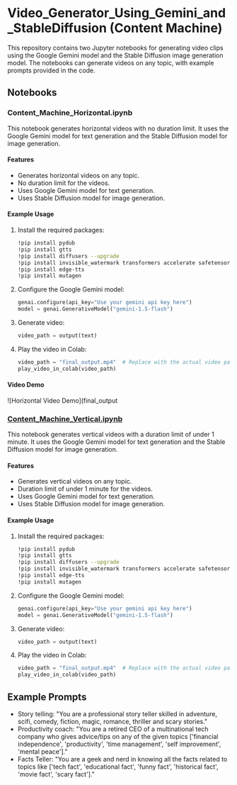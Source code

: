 # Video_Generator_Using_Gemini_and_StableDiffusion (Content Machine)

This repository contains two Jupyter notebooks for generating video clips using the Google Gemini model and the Stable Diffusion image generation model. The notebooks can generate videos on any topic, with example prompts provided in the code.

## Notebooks

### Content_Machine_Horizontal.ipynb

This notebook generates horizontal videos with no duration limit. It uses the Google Gemini model for text generation and the Stable Diffusion model for image generation.

#### Features

- Generates horizontal videos on any topic.
- No duration limit for the videos.
- Uses Google Gemini model for text generation.
- Uses Stable Diffusion model for image generation.

#### Example Usage

1. Install the required packages:
    ```sh
    !pip install pydub
    !pip install gtts
    !pip install diffusers --upgrade
    !pip install invisible_watermark transformers accelerate safetensors
    !pip install edge-tts
    !pip install mutagen
    ```

2. Configure the Google Gemini model:
    ```python
    genai.configure(api_key="Use your gemini api key here")
    model = genai.GenerativeModel("gemini-1.5-flash")
    ```

3. Generate video:
    ```python
    video_path = output(text)
    ```

4. Play the video in Colab:
    ```python
    video_path = "final_output.mp4"  # Replace with the actual video path
    play_video_in_colab(video_path)
    ```
#### Video Demo

![Horizontal Video Demo](final_output
### [Content_Machine_Vertical.ipynb](http://_vscodecontentref_/0)

This notebook generates vertical videos with a duration limit of under 1 minute. It uses the Google Gemini model for text generation and the Stable Diffusion model for image generation.

#### Features

- Generates vertical videos on any topic.
- Duration limit of under 1 minute for the videos.
- Uses Google Gemini model for text generation.
- Uses Stable Diffusion model for image generation.

#### Example Usage

1. Install the required packages:
    ```sh
    !pip install pydub
    !pip install gtts
    !pip install diffusers --upgrade
    !pip install invisible_watermark transformers accelerate safetensors
    !pip install edge-tts
    !pip install mutagen
    ```

2. Configure the Google Gemini model:
    ```python
    genai.configure(api_key="Use your gemini api key here")
    model = genai.GenerativeModel("gemini-1.5-flash")
    ```

3. Generate video:
    ```python
    video_path = output(text)
    ```

4. Play the video in Colab:
    ```python
    video_path = "final_output.mp4"  # Replace with the actual video path
    play_video_in_colab(video_path)
    ```

## Example Prompts

- Story telling: "You are a professional story teller skilled in adventure, scifi, comedy, fiction, magic, romance, thriller and scary stories."
- Productivity coach: "You are a retired CEO of a multinational tech company who gives advice/tips on any of the given topics ['financial independence', 'productivity', 'time management', 'self improvement', 'mental peace']."
- Facts Teller: "You are a geek and nerd in knowing all the facts related to topics like ['tech fact', 'educational fact', 'funny fact', 'historical fact', 'movie fact', 'scary fact']."
